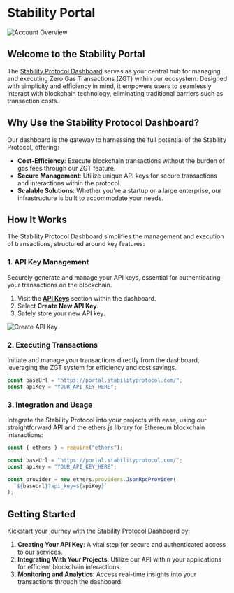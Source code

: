 # Stability Portal

![Account Overview](../../static/img/stability-portal.jpg)

## Welcome to the Stability Portal

The [Stability Protocol Dashboard](https://portal.stabilityprotocol.com) serves as your central hub for managing and executing Zero Gas Transactions (ZGT) within our ecosystem. Designed with simplicity and efficiency in mind, it empowers users to seamlessly interact with blockchain technology, eliminating traditional barriers such as transaction costs.

## Why Use the Stability Protocol Dashboard?

Our dashboard is the gateway to harnessing the full potential of the Stability Protocol, offering:

- **Cost-Efficiency**: Execute blockchain transactions without the burden of gas fees through our ZGT feature.
- **Secure Management**: Utilize unique API keys for secure transactions and interactions within the protocol.
- **Scalable Solutions**: Whether you're a startup or a large enterprise, our infrastructure is built to accommodate your needs.

## How It Works

The Stability Protocol Dashboard simplifies the management and execution of transactions, structured around key features:

### 1. API Key Management

Securely generate and manage your API keys, essential for authenticating your transactions on the blockchain.

1. Visit the [**API Keys**](https://portal.stabilityprotocol.com/keys) section within the dashboard.
2. Select **Create New API Key**.
3. Safely store your new API key.

![Create API Key](./portal.stabilityprotocol.com_keys.png)

### 2. Executing Transactions

Initiate and manage your transactions directly from the dashboard, leveraging the ZGT system for efficiency and cost savings.

```javascript
const baseUrl = "https://portal.stabilityprotocol.com/";
const apiKey = "YOUR_API_KEY_HERE";
```

### 3. Integration and Usage

Integrate the Stability Protocol into your projects with ease, using our straightforward API and the ethers.js library for Ethereum blockchain interactions:

```javascript
const { ethers } = require("ethers");

const baseUrl = "https://portal.stabilityprotocol.com/";
const apiKey = "YOUR_API_KEY_HERE";

const provider = new ethers.providers.JsonRpcProvider(
  `${baseUrl}?api_key=${apiKey}`
);
```

## Getting Started

Kickstart your journey with the Stability Protocol Dashboard by:

1. **Creating Your API Key**: A vital step for secure and authenticated access to our services.
2. **Integrating With Your Projects**: Utilize our API within your applications for efficient blockchain interactions.
3. **Monitoring and Analytics**: Access real-time insights into your transactions through the dashboard.
